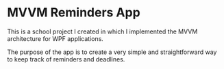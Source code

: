 # MVVM Reminders App
This is a school project I created in which I implemented the MVVM architecture for WPF applications. 

The purpose of the app is to create a very simple and straightforward way to keep track of reminders and deadlines.
